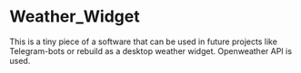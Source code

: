 # Weather_Widget
This is a tiny piece of a software that can be used in future projects like Telegram-bots or rebuild as a desktop weather widget. Openweather API is used.
